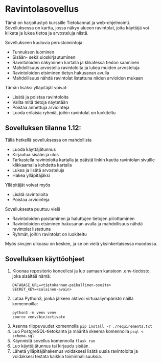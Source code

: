 # Ravintolasovellus

Tämä on harjoitustyö kurssille Tietokannat ja web-ohjelmointi. Sovelluksessa on kartta, jossa näkyy alueen ravintolat, joita käyttäjä voi klikata ja lukea tietoa ja arvosteluja niistä.

Sovellukseen kuuluvia perustoimintoja:
- Tunnuksen luominen
- Sisään- sekä uloskirjautuminen
- Ravintoloiden näkyminen kartalla ja klikatessa tiedon saaminen
- Mahdollisuus arvostella ravintoloita ja lukea muiden arvosteluja
- Ravintoloiden etsiminen tietyn hakusanan avulla
- Mahdollisuus nähdä ravintolat listattuna niiden arvioiden mukaan
  
Tämän lisäksi ylläpitäjät voivat: 
- Lisätä ja poistaa ravintoloita
- Valita mitä tietoja näytetään
- Poistaa annettuja arviointeja
- Luoda erilaisia ryhmiä, joihin ravintolat on luokiteltu

## Sovelluksen tilanne 1.12:
Tällä hetkellä sovelluksessa on mahdollista
- Luoda käyttäjätunnus
- Kirjautua sisään ja ulos
- Tarkastella ravintoloita kartalla ja päästä linkin kautta ravintolan sivuille klikkaamalla kohdetta kartalla
- Lukea ja lisätä arvosteluja
- Hakea ylläpitäjäksi

Ylläpitäjät voivat myös
- Lisätä ravintoloita
- Poistaa arviointeja

Sovelluksesta puuttuu vielä
- Ravintoloiden poistaminen ja haluttujen tietojen piilottaminen
- Ravintoloiden etsiminen hakusanan avulla ja mahdollisuus nähdä ravintolat listattuna
- Ryhmät, joihin ravintolat on luokiteltu

Myös sivujen ulkoasu on kesken, ja se on vielä yksinkertaisessa muodossa.

## Sovelluksen käyttöohjeet
1. Kloonaa repositorio koneellesi ja luo samaan kansioon .env-tiedosto, joka sisältää nämä:
   ```
   DATABASE_URL=<tietokannan-paikallinen-osoite>
   SECRET_KEY=<salainen-avain>
   ```
2. Lataa Python3, jonka jälkeen aktivoi virtuaaliympäristö näillä komennoilla:
    ```
    python3 -m venv venv
    source venv/bin/activate
    ```
3. Asenna riippuvuudet komennolla `pip install -r ./requirements.txt`
4. Luo PostgreSQL-tietokanta ja määritä skeema komennolla `psql < schema.sql`
5. Käynnistä sovellus komennolla `flask run`
6. Luo käyttäjätunnus tai kirjaudu sisään.
7. Lähetä ylläpitäjähakemus voidaksesi lisätä uusia ravintoloita ja voidaksesi testata kaikkia toiminnallisuuksia.

